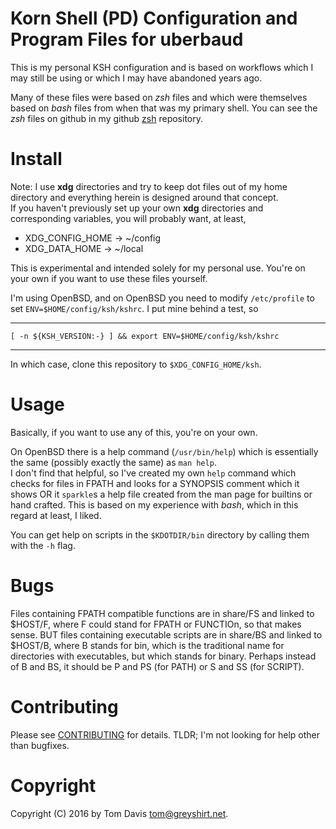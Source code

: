 Korn Shell (PD) Configuration and Program Files for uberbaud
=============================================================

This is my personal KSH configuration and is based on workflows which 
I may still be using or which I may have abandoned years ago.

Many of these files were based on *zsh* files and which were 
themselves based on *bash* files from when that was my primary shell. 
You can see the *zsh* files on github in my github
[zsh](https://github.com/uberbaud/zsh) repository.

Install
========

Note: I use **xdg** directories and try to keep dot files out of my 
home directory and everything herein is designed around that concept.  
If you haven't previously set up your own **xdg** directories and 
corresponding variables, you will probably want, at least,
  * XDG_CONFIG_HOME -> ~/config
  * XDG_DATA_HOME   -> ~/local

This is experimental and intended solely for my personal use.  You're 
on your own if you want to use these files yourself.

I'm using OpenBSD, and on OpenBSD you need to modify `/etc/profile` to 
set `ENV=$HOME/config/ksh/kshrc`. I put mine behind a test, so

---
    [ -n ${KSH_VERSION:-} ] && export ENV=$HOME/config/ksh/kshrc
---

In which case, clone this repository to `$XDG_CONFIG_HOME/ksh`.

Usage
======

Basically, if you want to use any of this, you're on your own.

On OpenBSD there is a help command (`/usr/bin/help`) which is 
essentially the same (possibly exactly the same) as `man help`.  
I don't find that helpful, so I've created my own `help` command which 
checks for files in FPATH and looks for a SYNOPSIS comment which it 
shows OR it `sparkle`s a help file created from the man page for 
builtins or hand crafted. This is based on my experience with *bash*, 
which in this regard at least, I liked.

You can get help on scripts in the `$KDOTDIR/bin` directory by calling 
them with the `-h` flag.

Bugs
=====

Files containing FPATH compatible functions are in share/FS and linked 
to $HOST/F, where F could stand for FPATH or FUNCTIOn, so that makes 
sense. BUT files containing executable scripts are in share/BS and 
linked to $HOST/B, where B stands for bin, which is the traditional name 
for directories with executables, but which stands for binary. Perhaps 
instead of B and BS, it should be P and PS (for PATH) or S and SS (for 
SCRIPT).

Contributing
=============

Please see [CONTRIBUTING](CONTRIBUTING.md) for details. TLDR; I'm not 
looking for help other than bugfixes.

Copyright
==========

Copyright (C) 2016 by Tom Davis <tom@greyshirt.net>.


<!--
  <@(#)tag:csongor.greyshirt.net,2017-08-09:tw/02.57.09z/83fa5a>
  vim: filetype=markdown
-->

